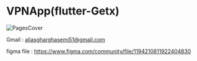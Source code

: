 
# VPNApp(flutter-Getx)
![PagesCover](https://user-images.githubusercontent.com/110099930/220283232-46eb5fff-eb64-4061-b24f-3d0925d960e6.jpg)

Gmail : aliasgharghasemi51@gmail.com

figma file : https://www.figma.com/community/file/1194210811922404830

